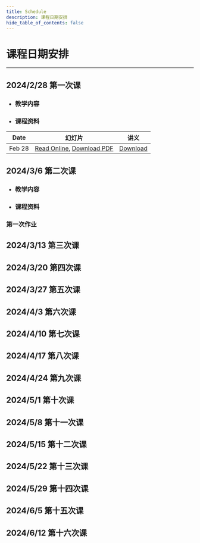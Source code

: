```yaml
---
title: Schedule
description: 课程日期安排
hide_table_of_contents: false
---
```


# 课程日期安排

----

## 2024/2/28 第一次课

- ### 教学内容

- ### 课程资料

| Date       | 幻灯片                                       | 讲义               |
|------------|---------------------------------------------|-------------------------|
| Feb 28     | [Read Online](/docs/classic_quantum), [Download PDF](/docs/classic_quantum)|  [Download](/docs/blog) |


## 2024/3/6 第二次课

- ### 教学内容

- ### 课程资料

### 第一次作业

## 2024/3/13 第三次课

## 2024/3/20 第四次课

## 2024/3/27 第五次课

## 2024/4/3 第六次课

## 2024/4/10 第七次课

## 2024/4/17 第八次课

## 2024/4/24 第九次课

## 2024/5/1 第十次课

## 2024/5/8 第十一次课

## 2024/5/15 第十二次课

## 2024/5/22 第十三次课

## 2024/5/29 第十四次课

## 2024/6/5 第十五次课

## 2024/6/12 第十六次课